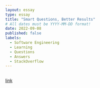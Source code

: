 ```yaml
---
layout: essay
type: essay
title: "Smart Questions, Better Results"
# All dates must be YYYY-MM-DD format!
date: 2022-09-08
published: false
labels:
  - Software Engineering
  - Learning
  - Questions 
  - Answers 
  - StackOverflow
---
```


## 
## 

## 

<a href="https://stackoverflow.com/questions/16271572/printing-a-selected-value-in-the-drop-down-list-using-php">link</a>
